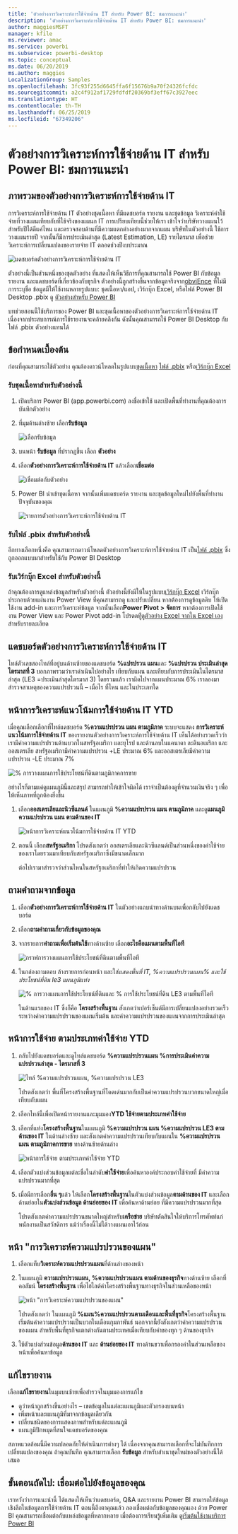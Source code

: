 ```yaml
---
title: 'ตัวอย่างการวิเคราะห์การใช้จ่ายด้าน IT สำหรับ Power BI: ชมการแนะนำ'
description: 'ตัวอย่างการวิเคราะห์การใช้จ่ายด้าน IT สำหรับ Power BI: ชมการแนะนำ'
author: maggiesMSFT
manager: kfile
ms.reviewer: amac
ms.service: powerbi
ms.subservice: powerbi-desktop
ms.topic: conceptual
ms.date: 06/20/2019
ms.author: maggies
LocalizationGroup: Samples
ms.openlocfilehash: 3fc93f255d6645ffa6f15676b9a70f24326fcfdc
ms.sourcegitcommit: a2c4f912af1729fdfdf20369bf3eff67c3927eec
ms.translationtype: HT
ms.contentlocale: th-TH
ms.lasthandoff: 06/25/2019
ms.locfileid: "67349206"
---
```

# <a name="it-spend-analysis-sample-for-power-bi-take-a-tour"></a>ตัวอย่างการวิเคราะห์การใช้จ่ายด้าน IT สำหรับ Power BI: ชมการแนะนำ

## <a name="overview-of-the-it-spend-analysis-sample"></a>ภาพรวมของตัวอย่างการวิเคราะห์การใช้จ่ายด้าน IT
การวิเคราะห์การใช้จ่ายด้าน IT ตัวอย่างชุดเนื้อหา ที่มีแดชบอร์ด รายงาน และชุดข้อมูล  วิเคราะห์ค่าใช้จ่ายที่วางแผนเทียบกับที่ใช้จริงของแผนก IT การเปรียบเทียบนี้ช่วยให้เรา เข้าใจว่าบริษัทวางแผนไว้สำหรับปีได้ดีแค่ไหน และตรวจสอบด้านที่มีความแตกต่างอย่างมากจากแผน บริษัทในตัวอย่างนี้ ใช้การวางแผนรายปี จากนั้นก็มีการประเมินล่าสุด (Latest Estimation, LE) รายไตรมาส เพื่อช่วยวิเคราะห์การเปลี่ยนแปลงของรายจ่าย IT ตลอดช่วงปีงบประมาณ

![แดชบอร์ดตัวอย่างการวิเคราะห์การใช้จ่ายด้าน IT](media/sample-it-spend/it1.png)

ตัวอย่างนี้เป็นส่วนหนึ่งของชุดตัวอย่าง ที่แสดงให้เห็นวิธีการที่คุณสามารถใช้ Power BI กับข้อมูล รายงาน และแดชบอร์ดที่เกี่ยวข้องกับธุรกิจ ตัวอย่างนี้ถูกสร้างขึ้นจากข้อมูลจริงจาก[obviEnce](http://www.obvience.com/) ที่ไม่มีการระบุชื่อ ข้อมูลมีให้ใช้งานหลายรูปแบบ: ชุดเนื้อหา/แอป, เวิร์กบุ๊ก Excel, หรือไฟล์ Power BI Desktop .pbix ดู [ตัวอย่างสำหรับ Power BI](sample-datasets.md) 

บทช่วยสอนนี้ใช้บริการของ Power BI และชุดเนื้อหาของตัวอย่างการวิเคราะห์การใช้จ่ายด้าน IT เนื่องจากประสบการณ์การใช้รายงานจะคล้ายคลึงกัน ดังนั้นคุณสามารถใช้ Power BI Desktop กับไฟล์ .pbix ตัวอย่างแทนได้

## <a name="prerequisites"></a>ข้อกำหนดเบื้องต้น

 ก่อนที่คุณสามารถใช้ตัวอย่าง คุณต้องดาวน์โหลดในรูปแบบ[ชุดเนื้อหา](#get-the-content-pack-for-this-sample) [ไฟล์ .pbix](#get-the-pbix-file-for-this-sample) หรือ[เวิร์กบุ๊ก Excel](#get-the-excel-workbook-for-this-sample)

### <a name="get-the-content-pack-for-this-sample"></a>รับชุดเนื้อหาสำหรับตัวอย่างนี้

1. เปิดบริการ Power BI (app.powerbi.com) ลงชื่อเข้าใช้ และเปิดพื้นที่ทำงานที่คุณต้องการบันทึกตัวอย่าง

2. ที่มุมด้านล่างซ้าย เลือก**รับข้อมูล**
   
   ![เลือกรับข้อมูล](media/sample-datasets/power-bi-get-data.png)
3. บนหน้า **รับข้อมูล** ที่ปรากฏขึ้น เลือก **ตัวอย่าง**
   
4. เลือก**ตัวอย่างการวิเคราะห์การใช้จ่ายด้าน IT** แล้วเลือก**เชื่อมต่อ**  
  
   ![เชื่อมต่อกับตัวอย่าง](media/sample-it-spend/it-connect.png)
   
5. Power BI นำเข้าชุดเนื้อหา จากนั้นเพิ่มแดชบอร์ด รายงาน และชุดข้อมูลใหม่ไปยังพื้นที่ทำงานปัจจุบันของคุณ
   
   ![รายการตัวอย่างการวิเคราะห์การใช้จ่ายด้าน IT](media/sample-it-spend/it-spend-analysis-sample-entry.png)
  
### <a name="get-the-pbix-file-for-this-sample"></a>รับไฟล์ .pbix สำหรับตัวอย่างนี้

อีกทางเลือกหนึ่งคือ คุณสามารถดาวน์โหลดตัวอย่างการวิเคราะห์การใช้จ่ายด้าน IT เป็น[ไฟล์ .pbix](http://download.microsoft.com/download/E/9/8/E98CEB6D-CEBB-41CF-BA2B-1A1D61B27D87/IT%20Spend%20Analysis%20Sample%20PBIX.pbix) ซึ่งถูกออกแบบมาสำหรับใช้กับ Power BI Desktop

### <a name="get-the-excel-workbook-for-this-sample"></a>รับเวิร์กบุ๊ก Excel สำหรับตัวอย่างนี้

ถ้าคุณต้องการดูแหล่งข้อมูลสำหรับตัวอย่างนี้ ตัวอย่างนี้ยังมีให้ในรูปแบบ[เวิร์กบุ๊ก Excel](http://go.microsoft.com/fwlink/?LinkId=529783) เวิร์กบุ๊กประกอบด้วยแผ่นงาน Power View ที่คุณสามารถดู และปรับเปลี่ยน หากต้องการดูข้อมูลดิบ ให้เปิดใช้งาน add-in และการวิเคราะห์ข้อมูล จากนั้นเลือก**Power Pivot > จัดการ** หากต้องการเปิดใช้งาน Power View และ Power Pivot add-in โปรดดทีู่[ดูตัวอย่าง Excel จากใน Excel เอง](sample-datasets.md#optional-take-a-look-at-the-excel-samples-from-inside-excel-itself)สำหรับรายละเอียด

## <a name="it-spend-analysis-sample-dashboard"></a>แดชบอร์ดตัวอย่างการวิเคราะห์การใช้จ่ายด้าน IT
ไทล์ตัวเลขสองไทล์ที่อยู่บนด้านซ้ายของแดชบอร์ด **%แปรปรวน แผน**และ **%แปรปรวน ประเมินล่าสุด ไตรมาสที่ 3** บอกภาพรวมว่าเราดำเนินไปอย่างไร เทียบกับแผน และเทียบกับการประเมินในไตรมาสล่าสุด (LE3 =ประเมินล่าสุดไตรมาส 3) โดยรวมแล้ว เราผิดไปจากแผนประมาณ 6% เราลองมาสำรวจสาเหตุของความแปรปรวนนี้ – เมื่อไร ที่ไหน และในประเภทใด

## <a name="ytd-it-spend-trend-analysis-page"></a>หน้าการวิเคราะห์แนวโน้มการใช้จ่ายด้าน IT YTD
เมื่อคุณเลือกเลือกที่ไทล์แดชบอร์ด **%ความแปรปรวน แผน ตามภูมิภาค** ระบบจะแสดง **การวิเคราะห์แนวโน้มการใช้จ่ายด้าน IT** ของรายงานตัวอย่างการวิเคราะห์การใช้จ่ายด้าน IT เห็นได้อย่างรวดเร็วว่าเรามีค่าความแปรปรวนด้านบวกในสหรัฐอเมริกา และยุโรป และด้านลบในแคนาดา ละตินอเมริกา และออสเตรเลีย สหรัฐอเมริกามีค่าความแปรปรวน +LE ประมาณ 6% และออสเตรเลียมีค่าความแปรปรวน -LE ประมาณ 7%

![% การวางแผนการใช้ประโยชน์ที่ดินตามภูมิภาคการขาย](media/sample-it-spend/it2.png)

อย่างไรก็ตามแค่ดูแผนภูมินี้และสรุป สามารถทำให้เข้าใจผิดได้ เราจำเป็นต้องดูที่จำนวนเงินจริง ๆ เพื่อให้เห็นภาพที่ถูกต้องยิ่งขึ้น

1. เลือก**ออสเตรเลียและนิวซีแลนด์** ในแผนภูมิ **%ความแปรปรวน แผน ตามภูมิภาค** และดู**แผนภูมิ ความแปรปรวน แผน ตามด้านของ IT**

   ![หน้าการวิเคราะห์แนวโน้มการใช้จ่ายด้าน IT YTD](media/sample-it-spend/it3.png)
2. ตอนนี้ เลือก**สหรัฐอเมริกา** โปรดสังเกตว่า ออสเตรเลียและนิวซีแลนด์เป็นส่วนหนึ่งของค่าใช้จ่ายของเราโดยรวมมาเทียบกับสหรัฐอเมริกาซึ่งมีขนาดเล็กมาก

    ต่อไปเรามาสำรวจว่าส่วนไหนในสหรัฐอเมริกาที่ทำให้เกิดความแปรปรวน

## <a name="ask-questions-of-the-data"></a>ถามคำถามจากข้อมูล
1. เลือก**ตัวอย่างการวิเคราะห์การใช้จ่ายด้าน IT** ในตัวอย่างแถบนำทางด้านบนเพื่อกลับไปยังแดชบอร์ด
2. เลือก**ถามคำถามเกี่ยวกับข้อมูลของคุณ**
3. จากรายการ**คำถามเพื่อเริ่มต้นใช้**ทางด้านซ้าย เลือก**อะไรคือแผนตามพื้นที่ไอที**

   ![กราฟการวางแผนการใช้ประโยชน์ที่ดินตามพื้นที่ไอที](media/sample-it-spend/it-area-chart.png)

4. ในกล่องถามตอบ ล้างรายการก่อนหน้า และใส่*แสดงพื้นที่ IT, %ความแปรปรวนแผน% และใช้ประโยชน์ที่ดิน le3 แผนภูมิแท่ง*

   ![% การวางแผนการใช้ประโยชน์ที่ดินและ % การใช้ประโยชน์ที่ดิน LE3 ตามพื้นที่ไอที](media/sample-it-spend/it4.png)

   ในด้านแรกของ IT ซึ่งก็คือ **โครงสร้างพื้นฐาน** สังเกตว่าเปอร์เซ็นต์มีการเปลี่ยนแปลงอย่างรวดเร็ว ระหว่างค่าความแปรปรวนของแผนเริ่มต้น และค่าความแปรปรวนของแผนจากการประเมินล่าสุด

## <a name="ytd-spend-by-cost-elements-page"></a>หน้าการใช้จ่าย ตามประเภทค่าใช้จ่าย YTD

1. กลับไปยังแดชบอร์ดและดูไทล์แดชบอร์ด **%ความแปรปรวนแผน %การประเมินค่าความแปรปรวนล่าสุด - ไตรมาสที่ 3**

   ![ไทล์ %ความแปรปรวนแผน, %ความแปรปรวน LE3](media/sample-it-spend/it5.png)

   โปรดสังเกตว่า พื้นที่โครงสร้างพื้นฐานที่โดดเด่นมากกับเป็นค่าความแปรปรวนบวกขนาดใหญ่เมื่อเทียบกับแผน

1. เลือกไทล์นี้เพื่อเปิดหน้ารายงานและมุมมอง**YTD ใช้จ่ายตามประเภทค่าใช้จ่าย**
2. เลือกที่แท่ง**โครงสร้างพื้นฐาน**ในแผนภูมิ **%ความแปรปรวน แผน %ความแปรปรวน LE3 ตามด้านของ IT** ในด้านล่างซ้าย และสังเกตค่าความแปรปรวนเทียบกับแผนใน **%ความแปรปรวน แผน ตามภูมิภาคการขาย** ทางด้านซ้ายด้านล่าง

    ![หน้าการใช้จ่าย ตามประเภทค่าใช้จ่าย YTD](media/sample-it-spend/it6.png)
3. เลือกตัวแบ่งส่วนข้อมูลแต่ละชื่อในลำดับ**ค่าใช้จ่าย**เพื่อค้นหาองค์ประกอบค่าใช้จ่ายที่ มีค่าความแปรปรวนมากที่สุด
4. เมื่อมีการเลือก**อื่น ๆ**แล้ว ให้เลือก**โครงสร้างพื้นฐาน**ในตัวแบ่งส่วนข้อมูล**ตามด้านของ IT** และเลือกด้านย่อยใน**ตัวแบ่งส่วนข้อมูล ด้านย่อยของ IT** เพื่อค้นหาด้านย่อย ที่มีความแปรปรวนมากที่สุด  

   โปรดสังเกตค่าความแปรปรวนขนาดใหญ่สำหรับ**เครือข่าย** บริษัทตัดสินใจให้บริการโทรศัพท์แก่พนักงานเป็นสวัสดิการ แม้ว่าเรื่องนี้ไม่ได้วางแผนเอาไว้ก่อน

## <a name="plan-variance-analysis-page"></a>หน้า "การวิเคราะห์ความแปรปรวนของแผน"

1. เลือกแท็บ**วิเคราะห์ความแปรปรวนแผน**ที่ด้านล่างของหน้า

2. ในแผนภูมิ **ความแปรปรวนแผน, %ความแปรปรวนแผน ตามด้านของธุรกิจ**ทางด้านซ้าย เลือกที่คอลัมน์ **โครงสร้างพื้นฐาน** เพื่อไฮไลต์ค่าโครงสร้างพื้นฐานทางธุรกิจในส่วนเหลือของหน้า

    ![หน้า "การวิเคราะห์ความแปรปรวนของแผน"](media/sample-it-spend/it7.png)

   โปรดสังเกตว่า ในแผนภูมิ **%แผน%ความแปรปรวนตามเดือนและพื้นที่ธุรกิจ**โครงสร้างพื้นฐานเริ่มต้นค่าความแปรปรวนเป็นบวกในเดือนกุมภาพันธ์ นอกจากนี้ยังสังเกตว่าค่าความแปรปรวนของแผน สำหรับพื้นที่ธุรกิจแตกต่างกันตามประเทศเมื่อเทียบกับค่าของทุก ๆ ด้านของธุรกิจ 

3. ใช้ตัวแบ่งส่วนข้อมูล**ด้านของ IT** และ **ด้านย่อยของ IT** ทางด้านขวาเพื่อกรองค่าในส่วนเหลือของหน้าเพื่อค้นหาข้อมูล 

## <a name="edit-the-report"></a>แก้ไขรายงาน
เลือก**แก้ไขรายงาน**ในมุมบนซ้ายเพื่อสำรวจในมุมมองการแก้ไข

* ดูว่าหน้าถูกสร้างขึ้นอย่างไร – เขตข้อมูลในแต่ละแผนภูมิและตัวกรองบนหน้า
* เพิ่มหน้าและแผนภูมิที่มาจากข้อมูลเดียวกัน
* เปลี่ยนชนิดของการแสดงภาพสำหรับแต่ละแผนภูมิ
* แผนภูมิปักหมุดที่สนใจแดชบอร์ดของคุณ

สภาพแวดล้อมนี้มีความปลอดภัยให้ดำเนินการต่างๆ ได้ เนื่องจากคุณสามารถเลือกที่จะไม่บันทึกการเปลี่ยนแปลงของคุณ ถ้าคุณบันทึก คุณสามารถเลือก **รับข้อมูล** สำหรับสำเนาชุดใหม่ของตัวอย่างนี้ได้เสมอ

## <a name="next-steps-connect-to-your-data"></a>ขั้นตอนถัดไป: เชื่อมต่อไปยังข้อมูลของคุณ
เราหวังว่าการแนะนำนี้ ได้แสดงให้เห็นว่าแดชบอร์ด, Q&A และรายงาน Power BI สามารถให้ข้อมูลเชิงลึกในข้อมูลการใช้จ่ายด้าน IT ตอนนี้ถึงตาคุณแล้ว ลองเชื่อมต่อกับข้อมูลของคุณเอง ด้วย Power BI คุณสามารถเชื่อมต่อกับแหล่งข้อมูลที่หลากหลาย เมื่อต้องการเรียนรู้เพิ่มเติม ดู[เริ่มต้นใช้งานบริการ Power BI](service-get-started.md)
